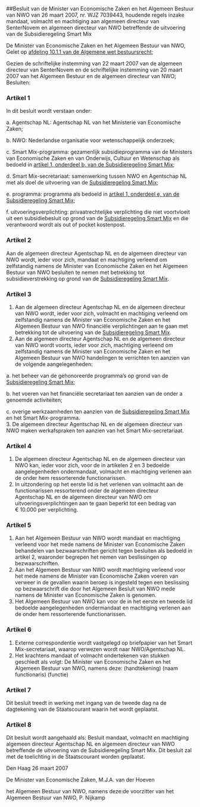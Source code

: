 <meta http-equiv='Content-Type' content='text/html; charset=utf-8' />

##Besluit van de Minister van Economische Zaken en het Algemeen Bestuur van NWO van 26 maart 2007, nr. WJZ 7039443, houdende regels inzake mandaat, volmacht en machtiging aan algemeen directeur van SenterNovem en algemeen directeur van NWO betreffende de uitvoering van de Subsidieregeling Smart Mix

De Minister van Economische Zaken en het Algemeen Bestuur van NWO,  
Gelet op [afdeling 10.1.1 van de Algemene wet bestuursrecht](../../../../../../../../../../../../wet/algemene/wet/bestuursrecht/BWBR0005537/README.md);

Gezien de schriftelijke instemming van 22 maart 2007 van de algemeen directeur van SenterNovem en de schriftelijke instemming van 20 maart 2007 van het Algemeen Bestuur en de algemeen directeur van NWO;
Besluiten:    

### Artikel  1  

In dit besluit wordt verstaan onder: 

a. Agentschap NL: Agentschap NL van het Ministerie van Economische Zaken;  

b. NWO: Nederlandse organisatie voor wetenschappelijk onderzoek;  

c. Smart Mix-programma: gezamenlijk subsidieprogramma van de Ministers van Economische Zaken en van Onderwijs, Cultuur en Wetenschap als bedoeld in [artikel 1, onderdeel b, van de Subsidieregeling Smart Mix](../../../../../../../../../../../../ministeriele-regeling/subsidieregeling/smart/mix/BWBR0019674/README.md);  

d. Smart Mix-secretariaat: samenwerking tussen NWO en Agentschap NL met als doel de uitvoering van de [Subsidieregeling Smart Mix](../../../../../../../../../../../../ministeriele-regeling/subsidieregeling/smart/mix/BWBR0019674/README.md);  

e. programma: programma als bedoeld in [artikel 1, onderdeel e, van de Subsidieregeling Smart Mix](../../../../../../../../../../../../ministeriele-regeling/subsidieregeling/smart/mix/BWBR0019674/README.md);  

f. uitvoeringsverplichting: privaatrechtelijke verplichting die niet voortvloeit uit een subsidiebesluit op grond van de [Subsidieregeling Smart Mix](../../../../../../../../../../../../ministeriele-regeling/subsidieregeling/smart/mix/BWBR0019674/README.md) en die verantwoord wordt als out of pocket kostenpost.   

### Artikel  2  

Aan de algemeen directeur Agentschap NL en de algemeen directeur van NWO wordt, ieder voor zich, mandaat en machtiging verleend om zelfstandig namens de Minister van Economische Zaken en het Algemeen Bestuur van NWO besluiten te nemen met betrekking tot subsidieverstrekking op grond van de [Subsidieregeling Smart Mix](../../../../../../../../../../../../ministeriele-regeling/subsidieregeling/smart/mix/BWBR0019674/README.md). 

### Artikel  3  

1.  Aan de algemeen directeur Agentschap NL en de algemeen directeur van NWO wordt, ieder voor zich, volmacht en machtiging verleend om zelfstandig namens de Minister van Economische Zaken en het Algemeen Bestuur van NWO financiële verplichtingen aan te gaan met betrekking tot de uitvoering van de [Subsidieregeling Smart Mix](../../../../../../../../../../../../ministeriele-regeling/subsidieregeling/smart/mix/BWBR0019674/README.md).   
2.  Aan de algemeen directeur Agentschap NL en de algemeen directeur van NWO wordt voorts, ieder voor zich, machtiging verleend om zelfstandig namens de Minister van Economische Zaken en het Algemeen Bestuur van NWO handelingen te verrichten ten aanzien van de volgende aangelegenheden: 

a. het beheer van de gehonoreerde programma’s op grond van de [Subsidieregeling Smart Mix](../../../../../../../../../../../../ministeriele-regeling/subsidieregeling/smart/mix/BWBR0019674/README.md);  

b. het voeren van het financiële secretariaat ten aanzien van de onder a genoemde activiteiten;  

c. overige werkzaamheden ten aanzien van de [Subsidieregeling Smart Mix](../../../../../../../../../../../../ministeriele-regeling/subsidieregeling/smart/mix/BWBR0019674/README.md) en het Smart Mix-programma.     
3.  De algemeen directeur Agentschap NL en de algemeen directeur van NWO maken werkafspraken ten aanzien van het Smart Mix-secretariaat.  

### Artikel  4  

1.  De algemeen directeur Agentschap NL en de algemeen directeur van NWO kan, ieder voor zich, voor de in artikelen 2 en 3 bedoelde aangelegenheden ondermandaat, volmacht en machtiging verlenen aan de onder hem ressorterende functionarissen.   
2.  In uitzondering op het eerste lid is het verlenen van volmacht aan de functionarissen ressorterend onder de algemeen directeur Agentschap NL en de algemeen directeur van NWO om uitvoeringsverplichtingen aan te gaan beperkt tot een bedrag van € 10.000 per verplichting.  

### Artikel  5  

1.  Aan het Algemeen Bestuur van NWO wordt mandaat en machtiging verleend voor het mede namens de Minister van Economische Zaken behandelen van bezwaarschriften gericht tegen besluiten als bedoeld in artikel 2, waaronder begrepen het nemen van beslissingen op bezwaarschriften.   
2.  Aan het Algemeen Bestuur van NWO wordt machtiging verleend voor het mede namens de Minister van Economische Zaken voeren van verweer in de gevallen waarin beroep is ingesteld tegen een beslissing op bezwaarschrift die door het Algemeen Besluit van NWO mede namens de Minister van Economische Zaken is genomen.   
3.  Het Algemeen Bestuur van NWO kan voor de in het eerste en tweede lid bedoelde aangelegenheden ondermandaat en machtiging verlenen aan de onder hem ressorterende functionarissen.  

### Artikel  6  

1.  Externe correspondentie wordt vastgelegd op briefpapier van het Smart Mix-secretariaat, waarop verwezen wordt naar NWO/Agentschap NL.   
2.  Het krachtens mandaat of volmacht ondertekenen van stukken geschiedt als volgt: De Minister van Economische Zaken en het Algemeen Bestuur van NWO, namens deze: (handtekening) (naam functionaris) (functie)  

### Artikel  7  

Dit besluit treedt in werking met ingang van de tweede dag na de dagtekening van de Staatscourant waarin het wordt geplaatst. 

### Artikel  8  

Dit besluit wordt aangehaald als: Besluit mandaat, volmacht en machtiging algemeen directeur Agentschap NL en algemeen directeur van NWO betreffende de uitvoering van de Subsidieregeling Smart Mix. 
Dit besluit zal met de toelichting in de Staatscourant worden geplaatst.   

Den Haag 
26 maart 2007   

De 
Minister van Economische Zaken, 
M.J.A. van der Hoeven   

het 
Algemeen Bestuur van NWO, namens deze:de 
voorzitter van het Algemeen Bestuur van NWO, 
P. Nijkamp     
